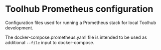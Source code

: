 Toolhub Prometheus configuration
================================

Configuration files used for running a Prometheus stack for local Toolhub
development.

The docker-compose.prometheus.yaml file is intended to be used as additional
`--file` input to docker-compose.
